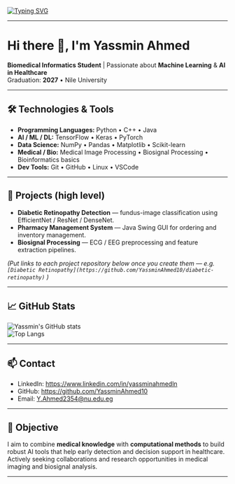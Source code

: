 [![Typing SVG](https://readme-typing-svg.herokuapp.com?size=28&duration=3500&color=36BCF7&center=true&vCenter=true&width=800&lines=Hi+👋,+I'm+Yassmin+Ahmed;Biomedical+Informatics+Student+(Graduation+2027);Passionate+about+AI+%26+Healthcare;Python+%7C+C%2B%2B+%7C+Java)](https://git.io/typing-svg)

---

# Hi there 👋, I'm **Yassmin Ahmed**

**Biomedical Informatics Student** | Passionate about **Machine Learning** & **AI in Healthcare**  
Graduation: **2027** • Nile University

---

## 🛠 Technologies & Tools

- **Programming Languages:** Python • C++ • Java  
- **AI / ML / DL:** TensorFlow • Keras • PyTorch  
- **Data Science:** NumPy • Pandas • Matplotlib • Scikit-learn  
- **Medical / Bio:** Medical Image Processing • Biosignal Processing • Bioinformatics basics  
- **Dev Tools:** Git • GitHub • Linux • VSCode

---

## 🧩 Projects (high level)

- **Diabetic Retinopathy Detection** — fundus-image classification using EfficientNet / ResNet / DenseNet.  
- **Pharmacy Management System** — Java Swing GUI for ordering and inventory management.  
- **Biosignal Processing** — ECG / EEG preprocessing and feature extraction pipelines.

*(Put links to each project repository below once you create them — e.g. `[Diabetic Retinopathy](https://github.com/YassminAhmed10/diabetic-retinopathy)` )*

---

## 📈 GitHub Stats

![Yassmin's GitHub stats](https://github-readme-stats.vercel.app/api?username=YassminAhmed10&show_icons=true&theme=tokyonight)  
![Top Langs](https://github-readme-stats.vercel.app/api/top-langs/?username=YassminAhmed10&layout=compact&theme=tokyonight)

---

## 📫 Contact

- LinkedIn: https://www.linkedin.com/in/yassminahmedln  
- GitHub: https://github.com/YassminAhmed10  
- Email: Y.Ahmed2354@nu.edu.eg

---

## 🎯 Objective

I aim to combine **medical knowledge** with **computational methods** to build robust AI tools that help early detection and decision support in healthcare. Actively seeking collaborations and research opportunities in medical imaging and biosignal analysis.

---

